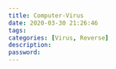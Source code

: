 ```yaml
---
title: Computer-Virus
date: 2020-03-30 21:26:46
tags:
categories: [Virus, Reverse]
description:
password:
---
```


